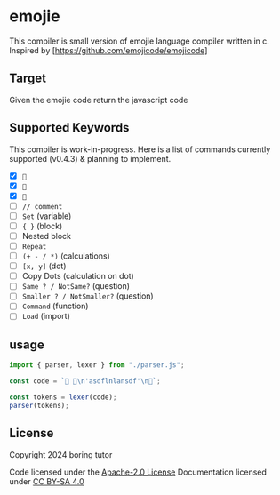 # emojie

This compiler is small version of emojie language compiler written in c. Inspired by [https://github.com/emojicode/emojicode]

## Target

Given the emojie code return the javascript code

## Supported Keywords

This compiler is work-in-progress. Here is a list of commands currently supported (v0.4.3) & planning to implement.

- [x] `🏁`
- [x] `🍇`
- [x] `🍉`
- [ ] `// comment`
- [ ] `Set` (variable)
- [ ] `{ }` (block)
- [ ] Nested block
- [ ] `Repeat`
- [ ] `(+ - / *)` (calculations)
- [ ] `[x, y]` (dot)
- [ ] Copy Dots (calculation on dot)
- [ ] `Same ? / NotSame?` (question)
- [ ] `Smaller ? / NotSmaller?` (question)
- [ ] `Command` (function)
- [ ] `Load` (import)

## usage

```javascript
import { parser, lexer } from "./parser.js";

const code = `🏁 🍇\n'asdflnlansdf'\n🍉`;

const tokens = lexer(code);
parser(tokens);
```

## License

Copyright 2024 boring tutor

Code licensed under the [Apache-2.0 License](http://www.apache.org/licenses/LICENSE-2.0)
Documentation licensed under [CC BY-SA 4.0](http://creativecommons.org/licenses/by-sa/4.0/)
